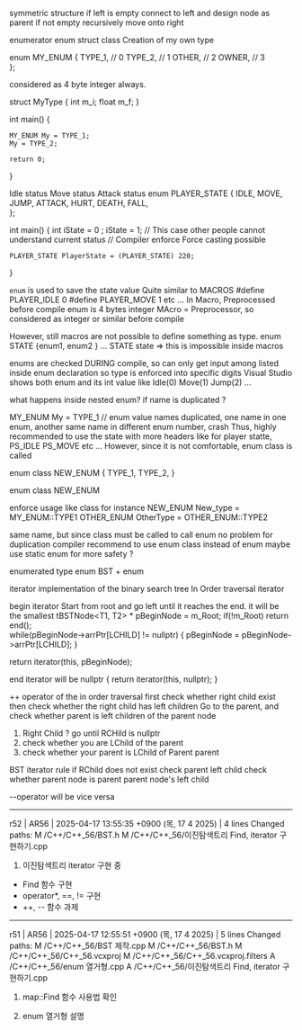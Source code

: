 

symmetric structure 
if left is empty connect to left and design node as parent 
if not empty recursively move onto right 

enumerator 
enum 
struct class 
Creation of my own type 

enum MY_ENUM 
{
    TYPE_1, // 0
    TYPE_2, // 1 
    OTHER,  // 2
    OWNER,  // 3  
};

considered as 4 byte integer always. 

struct MyType
{
    int m_i; 
    float m_f; 
}

int main()
{

    MY_ENUM My = TYPE_1;
    My = TYPE_2; 

    return 0; 
}

Idle status 
Move status 
Attack status 
enum PLAYER_STATE 
{
    IDLE, 
    MOVE, 
    JUMP, 
    ATTACK, 
    HURT, 
    DEATH,
    FALL,  
}; 

int main()
{
    int iState = 0 ;
    iState = 1; // This case other people cannot understand current status 
    // Compiler enforce 
    Force casting possible 

    PLAYER_STATE PlayerState = (PLAYER_STATE) 220;

}

`enum` is used to save the state value 
Quite similar to MACROS #define PLAYER_IDLE 0 #define PLAYER_MOVE 1 etc ... 
In Macro, Preprocessed before compile 
enum is 4 bytes integer 
MAcro = Preprocessor, so considered as integer or similar before compile 

However, still macros are not possible to define something as type. 
enum STATE {enum1, enum2 } ... 
STATE state => this is impossible inside macros 

enums are checked DURING compile, so can only get input among listed inside enum declaration so type is enforced into specific digits 
Visual Studio shows both enum and its int value like Idle(0) Move(1) Jump(2) ... 

what happens inside nested enum? if name is duplicated ? 

MY_ENUM My = TYPE_1 // enum value names duplicated, one name in one enum, another same name in different enum number, crash 
Thus, highly recommended to use the state with more headers like for player statte, PS_IDLE PS_MOVE etc ... 
However, since it is not comfortable, enum class is called 

enum class NEW_ENUM
{
    TYPE_1, 
    TYPE_2, 
}

enum class 
NEW_ENUM 

enforce usage like class 
for instance
NEW_ENUM New_type = MY_ENUM::TYPE1 
OTHER_ENUM OtherType = OTHER_ENUM::TYPE2 

same name, but since class must be called to call enum no problem for duplication 
compiler recommend to use enum class instead of  enum 
maybe use static enum for more safety ? 

enumerated type enum 
BST + enum 

iterator implementation of the binary search tree 
In Order traversal iterator 

begin iterator
Start from root and go left until it reaches the end. it will be the smallest 
tBSTNode<T1, T2> * pBeginNode = m_Root;
if(!m_Root) return end();  
while(pBeginNode->arrPtr[LCHILD] != nullptr)
{
    pBeginNode = pBeginNode->arrPtr[LCHILD];
}

return iterator(this, pBeginNode); 

end iterator will be nullptr
{
    return iterator(this, nullptr); 
}

++ operator of the in order traversal 
first check whether right child exist then 
check whether the right child has left children 
Go to the parent, and check whether parent is left children of the parent node 

1. Right Child ? go until RCHild is nullptr  
2. check whether you are LChild of the parent 
3. check whether your parent is LChild of Parent parent 

BST iterator rule 
if RChild does not exist check parent left child 
check whether parent node is parent parent node's left child 


--operator will be vice versa 



------------------------------------------------------------------------
r52 | AR56 | 2025-04-17 13:55:35 +0900 (목, 17 4 2025) | 4 lines
Changed paths:
   M /C++/C++_56/BST.h
   M /C++/C++_56/이진탐색트리 Find, iterator 구현하기.cpp

1. 이진탐색트리 iterator 구현 중
  - Find 함수 구현
  - operator*, ==, != 구현
  - ++, -- 함수 과제
------------------------------------------------------------------------
r51 | AR56 | 2025-04-17 12:55:51 +0900 (목, 17 4 2025) | 5 lines
Changed paths:
   M /C++/C++_56/BST 제작.cpp
   M /C++/C++_56/BST.h
   M /C++/C++_56/C++_56.vcxproj
   M /C++/C++_56/C++_56.vcxproj.filters
   A /C++/C++_56/enum 열거형.cpp
   A /C++/C++_56/이진탐색트리 Find, iterator 구현하기.cpp

1. map::Find 함수 사용법 확인

2. enum 열거형 설명


